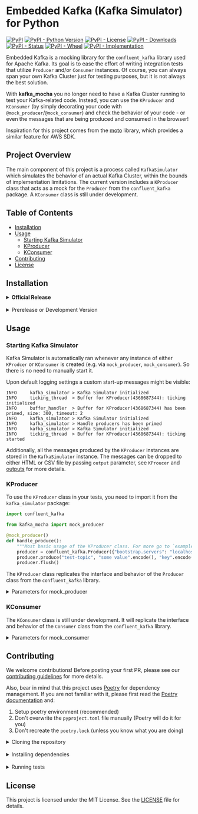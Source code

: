 # Embedded Kafka (Kafka Simulator) for Python

[![PyPI](https://img.shields.io/pypi/v/kafka_mocha)](https://pypi.org/project/kafka-mocha/)
[![PyPI - Python Version](https://img.shields.io/pypi/pyversions/kafka_mocha)](https://pypi.org/project/kafka-mocha/)
[![PyPI - License](https://img.shields.io/pypi/l/kafka_mocha)](https://pypi.org/project/kafka-mocha/)
[![PyPI - Downloads](https://img.shields.io/pypi/dm/kafka_mocha)](https://pypi.org/project/kafka-mocha/)
[![PyPI - Status](https://img.shields.io/pypi/status/kafka_mocha)](https://pypi.org/project/kafka-mocha/)
[![PyPI - Wheel](https://img.shields.io/pypi/wheel/kafka_mocha)](https://pypi.org/project/kafka-mocha/)
[![PyPI - Implementation](https://img.shields.io/pypi/implementation/kafka_mocha)](https://pypi.org/project/kafka-mocha/)

Embedded Kafka is a mocking library for the `confluent_kafka` library used for Apache Kafka. Its goal is to ease the effort 
of writing integration tests that utilize `Producer` and/or `Consumer` instances. Of course, you can always span your own
Kafka Cluster just for testing purposes, but it is not always the best solution.

With **kafka_mocha** you no longer need to have a Kafka Cluster running to test your Kafka-related code. Instead, you can use the `KProducer`
and `KConsumer` (by simply decorating your code with `@mock_producer`/`@mock_consumer`) and check the behavior of your code - or even
the messages that are being produced and consumed in the browser!

Inspiration for this project comes from the [moto](https://pypi.org/project/moto/) library, which provides a similar feature for AWS SDK.


## Project Overview

The main component of this project is a process called `KafkaSimulator` which simulates the behavior of an actual Kafka Cluster,
within the bounds of implementation limitations. The current version includes a `KProducer` class that acts as a mock for the `Producer` 
from the `confluent_kafka` package. A `KConsumer` class is still under development.

## Table of Contents

- [Installation](#installation)
- [Usage](#usage)
  - [Starting Kafka Simulator](#starting-kafka-simulator)
  - [KProducer](#kproducer)
  - [KConsumer](#kconsumer)
- [Contributing](#contributing)
- [License](#license)

## Installation

<details>
<summary><b>Official Release</b></summary>

```sh
pip install kafka_mocha
```

or using your favorite package manager, e.g. [poetry](https://python-poetry.org/):

```sh
poetry add kafka_mocha
```

</details>
</br>

<details>
<summary>Prerelease or Development Version</summary>

From GitHub (development version):

```sh
pip install git+https://github.com/Effiware/kafka-mocha@develop
```

or as published (prerelease) version:

```sh
poetry add kafka_mocha --allow-prereleases
```

</details>

## Usage

### Starting Kafka Simulator

Kafka Simulator is automatically ran whenever any instance of either `KProdcer` or `KConsumer` is created (e.g. via `mock_producer`,
`mock_consumer`). So there is no need to manually start it.

Upon default logging settings a custom start-up messages might be visible:

```text
INFO     kafka_simulator > Kafka Simulator initialized
INFO     ticking_thread  > Buffer for KProducer(4368687344): ticking initialized
INFO     buffer_handler  > Buffer for KProducer(4368687344) has been primed, size: 300, timeout: 2
INFO     kafka_simulator > Kafka Simulator initialized
INFO     kafka_simulator > Handle producers has been primed
INFO     kafka_simulator > Kafka Simulator initialized
INFO     ticking_thread  > Buffer for KProducer(4368687344): ticking started
```

Additionally, all the messages produced by the `KProducer` instances are stored in the `KafkaSimulator` instance. The messages can be
dropped to either HTML or CSV file by passing `output` parameter, see `KProucer` and [outputs](./examples/outputs) for more details.

### KProducer

To use the `KProducer` class in your tests, you need to import it from the `kafka_simulator` package:

```python
import confluent_kafka

from kafka_mocha import mock_producer

@mock_producer()
def handle_produce():
    """Most basic usage of the KProducer class. For more go to `examples` directory."""
    producer = confluent_kafka.Producer({"bootstrap.servers": "localhost:9092"})
    producer.produce("test-topic", "some value".encode(), "key".encode())
    producer.flush()
```

The `KProducer` class replicates the interface and behavior of the `Producer` class from the `confluent_kafka` library.

<details>
<summary>Parameters for mock_producer</summary>

| No | Parameter name | Parameter type | Comment                                              |
|----|----------------|----------------|------------------------------------------------------|
| 1  | loglevel       | Literal        | See available levels in `logging` library            |
| 2  | output         | Literal        | html, csv or int - output format of messages emitted |
| 3  |                |                |                                                      |

</details>

### KConsumer

The `KConsumer` class is still under development. It will replicate the interface and behavior of the `Consumer` class from the `confluent_kafka` library.

<details>
<summary>Parameters for mock_consumer</summary>

| No | Parameter name | Parameter type | Comment                                   |
|----|----------------|----------------|-------------------------------------------|
| 1  | loglevel       | Literal        | See available levels in `logging` library |
| 2  |                |                |                                           |
| 3  |                |                |                                           |

</details>

## Contributing

We welcome contributions! Before posting your first PR, please see our [contributing guidelines](CONTRIBUTING.md) for more details.

Also, bear in mind that this project uses [Poetry](https://python-poetry.org/) for dependency management. If you are not familiar with it,
please first read the [Poetry documentation](https://python-poetry.org/docs/) and:

1. Setup poetry environment (recommended)
2. Don't overwrite the `pyproject.toml` file manually (Poetry will do it for you)
3. Don't recreate the `poetry.lock` (unless you know what you are doing)

<details>
<summary>Cloning the repository</summary>

```sh
git clone git@github.com:Effiware/kafka-mocha.git
cd kafka-mocha
```

</details>
</br>

<details>
<summary>Installing dependencies</summary>

Default (and recommended) way: 

```shell
poetry install --with test
```

Standard way:

```sh
poetry export -f requirements.txt --output requirements.txt
pip install -r requirements.txt
```

</details>
</br>

<details>
<summary>Running tests</summary>

Currently, test configuration is set up to run with `pytest` and kept in [pytest.ini](./tests/pytest.ini) file. You can run them with:

```sh
poetry run pytest
```

</details>

## License

This project is licensed under the MIT License. See the [LICENSE](LICENSE) file for details.
